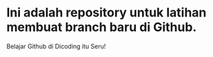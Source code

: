 # Ini adalah repository untuk latihan membuat branch baru di Github.
Belajar Github di Dicoding itu Seru!
